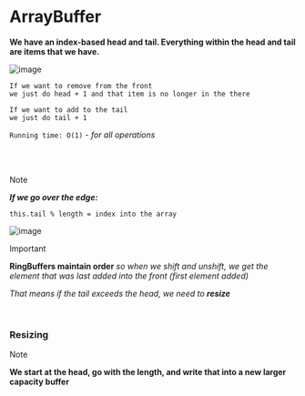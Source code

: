 # ArrayBuffer

**We have an index-based head and tail. Everything within the head and tail are items that we have.**

![image](https://github.com/mbrezov/The-Last-Algorithms-Course-Youll-Need-notes/assets/127137480/860239ab-aeaa-4994-9b47-3418ad2fdf8a)

```
If we want to remove from the front
we just do head + 1 and that item is no longer in the there

If we want to add to the tail
we just do tail + 1
```
`Running time: O(1)` *- for all operations*

<br />
<br />

>[!NOTE]
>***If we go over the edge:***
>```
>this.tail % length = index into the array
>```

![image](https://github.com/mbrezov/The-Last-Algorithms-Course-Youll-Need-notes/assets/127137480/e9342765-3b21-4324-bde5-313f07e1c769)

>[!IMPORTANT]
>**RingBuffers maintain order** *so when we shift and unshift, we get the element that was last added into the front (first element added)*
>
>*That means if the tail exceeds the head, we need to **resize***

<br />

### Resizing

>[!NOTE]
>**We start at the head, go with the length, and write that into a new larger capacity buffer**
